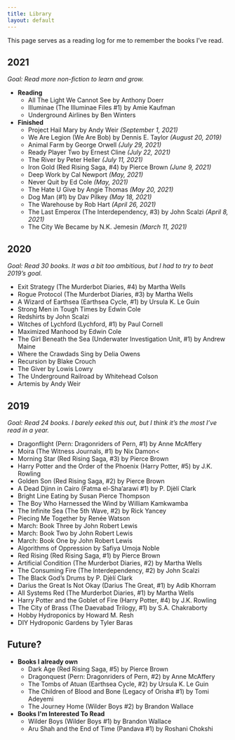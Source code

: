 ```yaml
---
title: Library
layout: default
---
```


This page serves as a reading log for me to remember the books I’ve read.

## 2021

_Goal: Read more non-fiction to learn and grow._

- **Reading**
  - All The Light We Cannot See by Anthony Doerr
  - Illuminae (The Illuminae Files #1) by Amie Kaufman
  - Underground Airlines by Ben Winters
- **Finished**
  - Project Hail Mary by Andy Weir _(September 1, 2021)_
  - We Are Legion (We Are Bob) by Dennis E. Taylor _(August 20, 2019)_
  - Animal Farm by George Orwell _(July 29, 2021)_
  - Ready Player Two by Ernest Cline _(July 22, 2021)_
  - The River by Peter Heller _(July 11, 2021)_
  - Iron Gold (Red Rising Saga, #4) by Pierce Brown _(June 9, 2021)_
  - Deep Work by Cal Newport _(May, 2021)_
  - Never Quit by Ed Cole _(May, 2021)_
  - The Hate U Give by Angie Thomas _(May 20, 2021)_
  - Dog Man (#1) by Dav Pilkey _(May 18, 2021)_
  - The Warehouse by Rob Hart _(April 26, 2021)_
  - The Last Emperox (The Interdependency, #3) by John Scalzi _(April 8, 2021)_
  - The City We Became by N.K. Jemesin _(March 11, 2021)_

## 2020

_Goal: Read 30 books. It was a bit too ambitious, but I had to try to beat 2019’s goal._

- Exit Strategy (The Murderbot Diaries, #4) by Martha Wells
- Rogue Protocol (The Murderbot Diaries, #3) by Martha Wells
- A Wizard of Earthsea (Earthsea Cycle, #1) by Ursula K. Le Guin
- Strong Men in Tough Times by Edwin Cole
- Redshirts by John Scalzi
- Witches of Lychford (Lychford, #1) by Paul Cornell
- Maximized Manhood by Edwin Cole
- The Girl Beneath the Sea (Underwater Investigation Unit, #1) by Andrew Maine
- Where the Crawdads Sing by Delia Owens
- Recursion by Blake Crouch
- The Giver by Lowis Lowry
- The Underground Railroad by Whitehead Colson
- Artemis by Andy Weir

## 2019

_Goal: Read 24 books. I barely eeked this out, but I think it’s the most I’ve read in a year._

- Dragonflight (Pern: Dragonriders of Pern, #1) by Anne McAffery
- Moira (The Witness Journals, #1) by Nix Damon<
- Morning Star (Red Rising Saga, #3) by Pierce Brown
- Harry Potter and the Order of the Phoenix (Harry Potter, #5) by J.K. Rowling
- Golden Son (Red Rising Saga, #2) by Pierce Brown
- A Dead Djinn in Cairo (Fatma el-Sha’arawi #1) by P. Djèlí Clark
- Bright Line Eating by Susan Pierce Thompson
- The Boy Who Harnessed the Wind by William Kamkwamba
- The Infinite Sea (The 5th Wave, #2) by Rick Yancey
- Piecing Me Together by Renée Watson
- March: Book Three by John Robert Lewis
- March: Book Two by John Robert Lewis
- March: Book One by John Robert Lewis
- Algorithms of Oppression by Safiya Umoja Noble
- Red Rising (Red Rising Saga, #1) by Pierce Brown
- Artificial Condition (The Murderbot Diaries, #2) by Martha Wells
- The Consuming Fire (The Interdependency, #2) by John Scalzi
- The Black God’s Drums by P. Djèlí Clark
- Darius the Great Is Not Okay (Darius The Great, #1) by Adib Khorram
- All Systems Red (The Murderbot Diaries, #1) by Martha Wells
- Harry Potter and the Goblet of Fire (Harry Potter, #4) by J.K. Rowling
- The City of Brass (The Daevabad Trilogy, #1) by S.A. Chakraborty
- Hobby Hydroponics by Howard M. Resh
- DIY Hydroponic Gardens by Tyler Baras

## Future?

- **Books I already own**
  - Dark Age (Red Rising Saga, #5) by Pierce Brown
  - Dragonquest (Pern: Dragonriders of Pern, #2) by Anne McAffery
  - The Tombs of Atuan (Earthsea Cycle, #2) by Ursula K. Le Guin
  - The Children of Blood and Bone (Legacy of Orisha #1) by Tomi Adeyemi
  - The Journey Home (Wilder Boys #2) by Brandon Wallace
- **Books I'm Interested To Read**
  - Wilder Boys (Wilder Boys #1) by Brandon Wallace
  - Aru Shah and the End of Time (Pandava #1) by Roshani Chokshi
